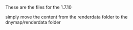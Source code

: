These are the files for the 1.7.10

simply move the content from the renderdata folder to the dnymap/renderdata folder
